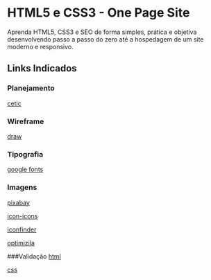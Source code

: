 # HTML5 e CSS3 - One Page Site
Aprenda HTML5, CSS3 e SEO de forma simples, prática e objetiva desenvolvendo passo a passo do zero até a hospedagem de um site moderno e responsivo.

## Links Indicados
### Planejamento
[cetic](https://www.cetic.br/)

### Wireframe
[draw](https://app.diagrams.net/)

### Tipografia
[google fonts](https://fonts.google.com/)

### Imagens
[pixabay](https://pixabay.com/pt/)

[icon-icons](https://icon-icons.com/pt/)

[iconfinder](https://www.iconfinder.com/)

[optimizila](https://imagecompressor.com/pt/)

###Validação
[html](https://validator.w3.org/)

[css](https://css-validator.org)
